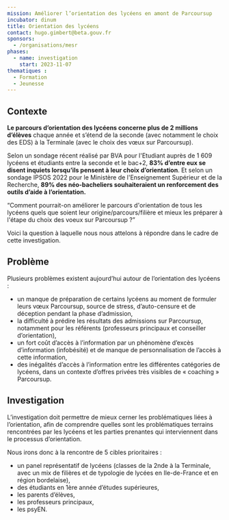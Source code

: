 ```yaml
---
mission: Améliorer l’orientation des lycéens en amont de Parcoursup
incubator: dinum
title: Orientation des lycéens
contact: hugo.gimbert@beta.gouv.fr
sponsors:
  - /organisations/mesr
phases:
  - name: investigation
    start: 2023-11-07
thematiques : 
  - Formation
  - Jeunesse
---
```

## Contexte

**Le parcours d’orientation des lycéens concerne plus de 2 millions d’élèves** chaque année et s’étend de la seconde (avec notamment le choix des EDS) à la Terminale (avec le choix des vœux sur Parcoursup). 

Selon un sondage récent réalisé par BVA pour l'Etudiant auprès de 1 609 lycéens et étudiants entre la seconde et le bac+2, **83% d’entre eux se disent inquiets lorsqu’ils pensent à leur choix d’orientation**.
Et selon un sondage IPSOS 2022 pour le Ministère de l'Enseignement Supérieur et de la Recherche, **89% des néo-bacheliers souhaiteraient un renforcement des outils d’aide à l’orientation.**

“Comment pourrait-on améliorer le parcours d'orientation de tous les lycéens quels que soient leur origine/parcours/filière et mieux les préparer à l'étape du choix des voeux sur Parcoursup ?”

Voici la question à laquelle nous nous attelons à répondre dans le cadre de cette investigation.

## Problème

Plusieurs problèmes existent aujourd’hui autour de l’orientation des lycéens : 
* un manque de préparation de certains lycéens au moment de formuler leurs vœux Parcoursup, source de stress, d’auto-censure et de déception pendant la phase d’admission,
* la difficulté à prédire les résultats des admissions sur Parcoursup, notamment pour les référents (professeurs principaux et conseiller d’orientation),
* un fort coût d’accès à l’information par un phénomène d’excès d’information (infobésité) et de manque de personnalisation de l’accès à cette information,
* des inégalités d’accès à l’information entre les différentes catégories de lycéens, dans un contexte d’offres privées très visibles de « coaching » Parcoursup.

## Investigation

L’investigation doit permettre de mieux cerner les problématiques liées à l’orientation, afin de comprendre quelles sont les problématiques terrains rencontrées par les lycéens et les parties prenantes qui interviennent dans le processus d’orientation.


Nous irons donc à la rencontre de 5 cibles prioritaires :
* un panel représentatif de lycéens (classes de la 2nde à la Terminale, avec un mix de filières et de typologie de lycées en Ile-de-France et en région bordelaise),
* des étudiants en 1ère année d’études supérieures,
* les parents d’élèves, 
* les professeurs principaux,
* les psyEN.
